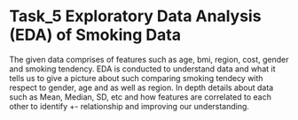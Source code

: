# Task_5 Exploratory Data Analysis (EDA) of Smoking Data 

The given data comprises of features such as age, bmi, region, cost, gender and smoking tendency. EDA is conducted to understand data and what it tells us to give a picture about such comparing smoking tendecy with respect to gender, age and as well as region. In depth details about data such as Mean, Median, SD, etc and how features are correlated to each other to identify +- relationship and improving our understanding.
